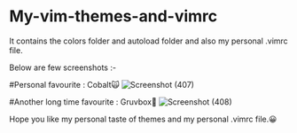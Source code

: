 # My-vim-themes-and-vimrc
It contains the colors folder and autoload folder and also my personal .vimrc file.

Below are few screenshots :-

#Personal favourite : Cobalt🙀
![Screenshot (407)](https://user-images.githubusercontent.com/94801952/187082373-a3fdb45a-03d1-4d92-afe3-6b310e225289.png)

#Another long time favourite : Gruvbox🐷
![Screenshot (408)](https://user-images.githubusercontent.com/94801952/187082429-8628adb2-e271-4123-b8bc-caa2f91d7fe0.png)

Hope you like my personal taste of themes and my personal .vimrc file.😀

